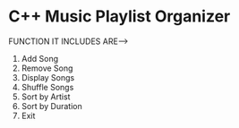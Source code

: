 # C++ Music Playlist Organizer

FUNCTION IT INCLUDES ARE-->

1. Add Song
2. Remove Song
3. Display Songs
4. Shuffle Songs
5. Sort by Artist
6. Sort by Duration
7. Exit
